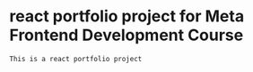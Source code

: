# react portfolio project for Meta Frontend Development Course
```This is a react portfolio project```
